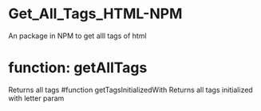 # Get_All_Tags_HTML-NPM
An package in NPM to get alll tags of html
# function: getAllTags 
Returns all tags 
#function getTagsInitializedWith
Returns all tags initialized with letter param
